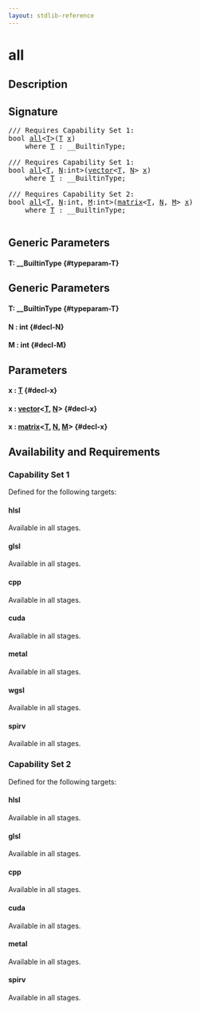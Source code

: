 ```yaml
---
layout: stdlib-reference
---
```


# all

## Description





## Signature 

<pre>
/// Requires Capability Set 1:
<span class="code_keyword">bool</span> <a href="/stdlib-reference/global-decls/all">all</a>&lt;<a href="/stdlib-reference/global-decls/all#typeparam-T" class="code_type">T</a>&gt;(<a href="/stdlib-reference/global-decls/all#typeparam-T" class="code_type">T</a> <a href="/stdlib-reference/global-decls/all#decl-x" class="code_param">x</a>)
    <span class='code_keyword'>where</span> <a href="/stdlib-reference/global-decls/all#typeparam-T" class="code_type">T</a> : __BuiltinType;

/// Requires Capability Set 1:
<span class="code_keyword">bool</span> <a href="/stdlib-reference/global-decls/all">all</a>&lt;<a href="/stdlib-reference/global-decls/all#typeparam-T" class="code_type">T</a>, <a href="/stdlib-reference/global-decls/all#decl-N" class="code_var">N</a>:<span class="code_keyword">int</span>&gt;(<a href="/stdlib-reference/types/vector/index">vector</a>&lt;<a href="/stdlib-reference/global-decls/all#typeparam-T" class="code_type">T</a>, <a href="/stdlib-reference/global-decls/all#decl-N" class="code_var">N</a>&gt; <a href="/stdlib-reference/global-decls/all#decl-x" class="code_param">x</a>)
    <span class='code_keyword'>where</span> <a href="/stdlib-reference/global-decls/all#typeparam-T" class="code_type">T</a> : __BuiltinType;

/// Requires Capability Set 2:
<span class="code_keyword">bool</span> <a href="/stdlib-reference/global-decls/all">all</a>&lt;<a href="/stdlib-reference/global-decls/all#typeparam-T" class="code_type">T</a>, <a href="/stdlib-reference/global-decls/all#decl-N" class="code_var">N</a>:<span class="code_keyword">int</span>, <a href="/stdlib-reference/global-decls/all#decl-M" class="code_var">M</a>:<span class="code_keyword">int</span>&gt;(<a href="/stdlib-reference/types/matrix/index">matrix</a>&lt;<a href="/stdlib-reference/global-decls/all#typeparam-T" class="code_type">T</a>, <a href="/stdlib-reference/global-decls/all#decl-N" class="code_var">N</a>, <a href="/stdlib-reference/global-decls/all#decl-M" class="code_var">M</a>&gt; <a href="/stdlib-reference/global-decls/all#decl-x" class="code_param">x</a>)
    <span class='code_keyword'>where</span> <a href="/stdlib-reference/global-decls/all#typeparam-T" class="code_type">T</a> : __BuiltinType;

</pre>

## Generic Parameters

#### T: \_\_BuiltinType {#typeparam-T}

## Generic Parameters

#### T: \_\_BuiltinType {#typeparam-T}
#### N  : int {#decl-N}
#### M  : int {#decl-M}

## Parameters

#### x  : [T](/stdlib-reference/global-decls/all#typeparam-T) {#decl-x}
#### x  : [vector](/stdlib-reference/types/vector/index)\<[T](/stdlib-reference/types/vector/index#typeparam-T), [N](/stdlib-reference/types/vector/index#decl-N)\> {#decl-x}
#### x  : [matrix](/stdlib-reference/types/matrix/index)\<[T](/stdlib-reference/types/matrix/T), [N](/stdlib-reference/types/matrix/index#decl-N), [M](/stdlib-reference/types/matrix/index#decl-M)\> {#decl-x}

## Availability and Requirements

### Capability Set 1

Defined for the following targets:

#### hlsl
Available in all stages.

#### glsl
Available in all stages.

#### cpp
Available in all stages.

#### cuda
Available in all stages.

#### metal
Available in all stages.

#### wgsl
Available in all stages.

#### spirv
Available in all stages.


### Capability Set 2

Defined for the following targets:

#### hlsl
Available in all stages.

#### glsl
Available in all stages.

#### cpp
Available in all stages.

#### cuda
Available in all stages.

#### metal
Available in all stages.

#### spirv
Available in all stages.



